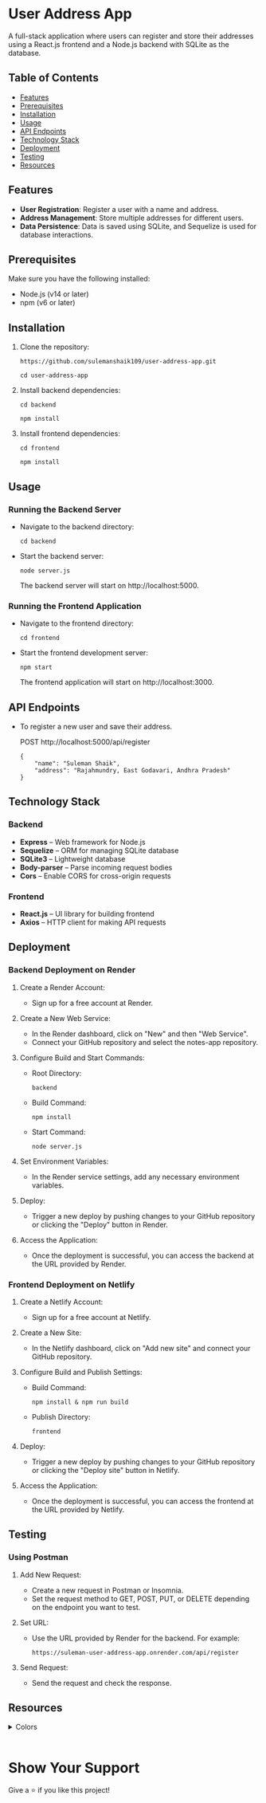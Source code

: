 # User Address App

A full-stack application where users can register and store their addresses using a React.js frontend and a Node.js backend with SQLite as the database.


## Table of Contents

- [Features](#features)
- [Prerequisites](#prerequisites)
- [Installation](#installation)
- [Usage](#usage)
- [API Endpoints](#api-endpoints)
- [Technology Stack](#technologies-stack)
- [Deployment](#deployment)
- [Testing](#testing)
- [Resources](#resources)

## Features

- **User Registration**: Register a user with a name and address.
- **Address Management**: Store multiple addresses for different users.
- **Data Persistence**: Data is saved using SQLite, and Sequelize is used for database interactions.

## Prerequisites

Make sure you have the following installed:

- Node.js (v14 or later)
- npm (v6 or later)

## Installation

1. Clone the repository:

   ```
   https://github.com/sulemanshaik109/user-address-app.git

   cd user-address-app
   ```

2. Install backend dependencies:

    ```
    cd backend

    npm install
    ```

3. Install frontend dependencies:

    ```
    cd frontend

    npm install
    ```

## Usage

### Running the Backend Server

- Navigate to the backend directory:

    ```
    cd backend
    ```

- Start the backend server:

    ```
    node server.js
    ```

    The backend server will start on http://localhost:5000.

### Running the Frontend Application

- Navigate to the frontend directory:

    ```
    cd frontend
    ```

- Start the frontend development server:

    ```
    npm start
    ```

    The frontend application will start on http://localhost:3000.

## API Endpoints

- To register a new user and save their address.

    POST http://localhost:5000/api/register

    ```
    {
        "name": "Suleman Shaik",
        "address": "Rajahmundry, East Godavari, Andhra Pradesh"
    }
    ```


## Technology Stack

### Backend
- **Express** – Web framework for Node.js
- **Sequelize** – ORM for managing SQLite database
- **SQLite3** – Lightweight database
- **Body-parser** – Parse incoming request bodies
- **Cors** – Enable CORS for cross-origin requests

### Frontend

- **React.js** – UI library for building frontend
- **Axios** – HTTP client for making API requests

## Deployment

### Backend Deployment on Render

1. Create a Render Account:
    - Sign up for a free account at Render.

2. Create a New Web Service:
    - In the Render dashboard, click on "New" and then "Web Service".
    - Connect your GitHub repository and select the notes-app repository.

3. Configure Build and Start Commands:
    - Root Directory:

        ```
        backend
        ```

    - Build Command:

        ```
        npm install
        ```

    - Start Command:

        ```
        node server.js
        ```

4. Set Environment Variables:

    - In the Render service settings, add any necessary environment variables.

5. Deploy:

    - Trigger a new deploy by pushing changes to your GitHub repository or clicking the "Deploy" button in Render.

6. Access the Application:

    - Once the deployment is successful, you can access the backend at the URL provided by Render.

### Frontend Deployment on Netlify

1. Create a Netlify Account:

    - Sign up for a free account at Netlify.

2. Create a New Site:

    - In the Netlify dashboard, click on "Add new site" and connect your GitHub repository.
3. Configure Build and Publish Settings:

    - Build Command:

        ```
        npm install & npm run build
        ```
    - Publish Directory:
        
        ```
        frontend
        ```

4. Deploy:

    - Trigger a new deploy by pushing changes to your GitHub repository or clicking the "Deploy site" button in Netlify.
5. Access the Application:

    - Once the deployment is successful, you can access the frontend at the URL provided by Netlify.

## Testing

### Using Postman

1. Add New Request:

    - Create a new request in Postman or Insomnia.
    - Set the request method to GET, POST, PUT, or DELETE depending on the endpoint you want to test.

2. Set URL:

    - Use the URL provided by Render for the backend. For example:

        ```
        https://suleman-user-address-app.onrender.com/api/register
        ```

3. Send Request:

    - Send the request and check the response.

## Resources

<details>
<summary>Colors</summary>
<br/>

<div style="background-color: #f2f2f2; width: 150px; padding: 10px; color: black">Hex: #f2f2f2</div>
<div style="background-color: #ffffff; width: 150px; padding: 10px; color: black">Hex: #ffffff</div>
<div style="background-color: #cccccc; width: 150px; padding: 10px; color: black">Hex: #cccccc</div>
<div style="background-color: #4caf50; width: 150px; padding: 10px; color: white">Hex: #4caf50</div>
<div style="background-color: #45a049; width: 150px; padding: 10px; color: white">Hex: #45a049</div>
<div style="background-color: #008000; width: 150px; padding: 10px; color: white">Hex: #008000</div>

</details>
<br/>

# Show Your Support

Give a ⭐️ if you like this project!
